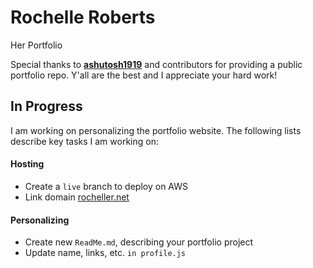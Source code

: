 # Rochelle Roberts

Her Portfolio

Special thanks to **[ashutosh1919](https://github.com/ashutosh1919/masterPortfolio)** and contributors for providing a public portfolio repo. Y'all are the best and I appreciate your hard work!

## In Progress

I am working on personalizing the portfolio website. The following lists describe key tasks I am working on:

#### Hosting

- Create a `live` branch to deploy on AWS
- Link domain [rocheller.net](www.rocheller.net)

#### Personalizing

- Create new `ReadMe.md`, describing your portfolio project
- Update name, links, etc. `in profile.js`
